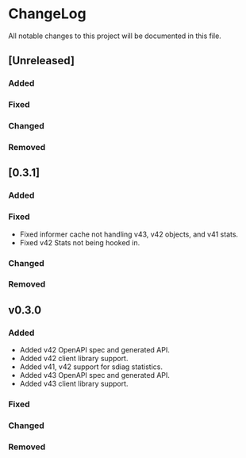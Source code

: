 # ChangeLog

All notable changes to this project will be documented in this file.

## [Unreleased]

### Added

### Fixed

### Changed

### Removed

## [0.3.1]

### Added

### Fixed

- Fixed informer cache not handling v43, v42 objects, and v41 stats.
- Fixed v42 Stats not being hooked in.

### Changed

### Removed

## v0.3.0

### Added

- Added v42 OpenAPI spec and generated API.
- Added v42 client library support.
- Added v41, v42 support for sdiag statistics.
- Added v43 OpenAPI spec and generated API.
- Added v43 client library support.

### Fixed

### Changed

### Removed
